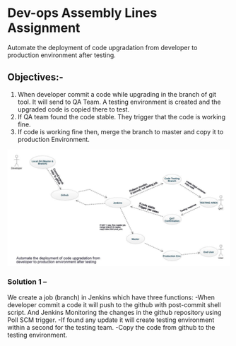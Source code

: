 # Dev-ops Assembly Lines Assignment

Automate the deployment of code upgradation from developer to production environment after testing.

## Objectives:-

1)	When developer commit a code while upgrading in the branch of git tool. It will send to QA Team. A testing environment is created and the upgraded code is copied there to test.
2)	If QA team found the code stable. They trigger that the code is working fine.
3)	If code is working fine then, merge the branch to master and copy it to production Environment.

![](Images/1.jpg)

### Solution 1 –
We create a job (branch) in Jenkins which have three functions: 
-When developer commit a code it will push to the github with post-commit shell script. And Jenkins Monitoring the changes in the github repository using Poll SCM trigger.
-If found any update it will create testing environment within a second for the testing team.
-Copy the code from github to the testing environment.
